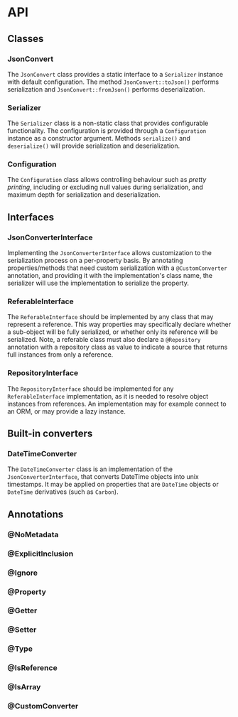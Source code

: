 # API

## Classes

### JsonConvert

The `JsonConvert` class provides a static interface to a `Serializer` instance with default configuration. The method
`JsonConvert::toJson()` performs serialization and `JsonConvert::fromJson()` performs deserialization.

### Serializer

The `Serializer` class is a non-static class that provides configurable functionality. The configuration is provided
through a `Configuration` instance as a constructor argument. Methods `serialize()` and `deserialize()` will provide
serialization and deserialization.

### Configuration

The `Configuration` class allows controlling behaviour such as *pretty printing*, including or excluding null values
during serialization, and maximum depth for serialization and deserialization.

## Interfaces

### JsonConverterInterface

Implementing the `JsonConverterInterface` allows customization to the serialization process on a per-property basis. By
annotating properties/methods that need custom serialization with a `@CustomConverter` annotation, and providing it
with the implementation's class name, the serializer will use the implementation to serialize the property.

### ReferableInterface

The `ReferableInterface` should be implemented by any class that may represent a reference. This way properties may
specifically declare whether a sub-object will be fully serialized, or whether only its reference will be serialized.
Note, a referable class must also declare a `@Repository` annotation with a repository class as value to indicate a
source that returns full instances from only a reference.

### RepositoryInterface

The `RepositoryInterface` should be implemented for any `ReferableInterface` implementation, as it is needed to resolve
object instances from references. An implementation may for example connect to an ORM, or may provide a lazy instance.

## Built-in converters

### DateTimeConverter

The `DateTimeConverter` class is an implementation of the `JsonConverterInterface`, that converts DateTime objects into
unix timestamps. It may be applied on properties that are `DateTime` objects or `DateTime` derivatives (such as
`Carbon`).

## Annotations

### @NoMetadata

### @ExplicitInclusion

### @Ignore

### @Property

### @Getter

### @Setter

### @Type

### @IsReference

### @IsArray

### @CustomConverter

